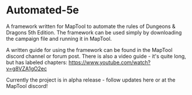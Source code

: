 # Automated-5e

A framework written for MapTool to automate the rules of Dungeons & Dragons 5th Edition. The framework can be used simply by downloading the campaign file and running it in MapTool.

A written guide for using the framework can be found in the MapTool discord channel or forum post. There is also a video guide - it's quite long, but has labeled chapters: https://www.youtube.com/watch?v=g8VZA1gO2ec

Currently the project is in alpha release - follow updates here or at the MapTool discord!
